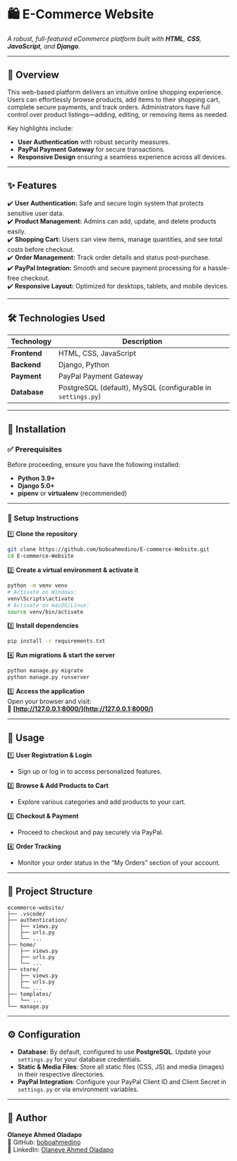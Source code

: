 # 🛍️ E-Commerce Website  
_A robust, full-featured eCommerce platform built with **HTML**, **CSS**, **JavaScript**, and **Django**._

---

## 🚀 Overview  
This web-based platform delivers an intuitive online shopping experience. Users can effortlessly browse products, add items to their shopping cart, complete secure payments, and track orders. Administrators have full control over product listings—adding, editing, or removing items as needed.

Key highlights include:  
- **User Authentication** with robust security measures.  
- **PayPal Payment Gateway** for secure transactions.  
- **Responsive Design** ensuring a seamless experience across all devices.  

---

## ✨ Features  
✔️ **User Authentication:** Safe and secure login system that protects sensitive user data.  
✔️ **Product Management:** Admins can add, update, and delete products easily.  
✔️ **Shopping Cart:** Users can view items, manage quantities, and see total costs before checkout.  
✔️ **Order Management:** Track order details and status post-purchase.  
✔️ **PayPal Integration:** Smooth and secure payment processing for a hassle-free checkout.  
✔️ **Responsive Layout:** Optimized for desktops, tablets, and mobile devices.  

---

## 🛠️ Technologies Used  
| **Technology**   | **Description**                                             |
|------------------|-------------------------------------------------------------|
| **Frontend**     | HTML, CSS, JavaScript                                       |
| **Backend**      | Django, Python                                              |
| **Payment**      | PayPal Payment Gateway                                      |
| **Database**     | PostgreSQL (default), MySQL (configurable in `settings.py`) |

---

## 🔧 Installation  

### ✅ Prerequisites  
Before proceeding, ensure you have the following installed:  
- **Python 3.9+**  
- **Django 5.0+**  
- **pipenv** or **virtualenv** (recommended)  

---

### 📌 Setup Instructions  

1️⃣ **Clone the repository**  
```bash
git clone https://github.com/boboahmedino/E-commerce-Website.git
cd E-commerce-Website
```

2️⃣ **Create a virtual environment & activate it**  
```bash
python -m venv venv
# Activate on Windows:
venv\Scripts\activate
# Activate on macOS/Linux:
source venv/bin/activate
```

3️⃣ **Install dependencies**  
```bash
pip install -r requirements.txt
```

4️⃣ **Run migrations & start the server**  
```bash
python manage.py migrate
python manage.py runserver
```

5️⃣ **Access the application**  
Open your browser and visit:  
🔗 **[http://127.0.0.1:8000/](http://127.0.0.1:8000/)**  

---

## 🎯 Usage  

1️⃣ **User Registration & Login**  
   - Sign up or log in to access personalized features.  

2️⃣ **Browse & Add Products to Cart**  
   - Explore various categories and add products to your cart.  

3️⃣ **Checkout & Payment**  
   - Proceed to checkout and pay securely via PayPal.  

4️⃣ **Order Tracking**  
   - Monitor your order status in the “My Orders” section of your account.  

---

## 📁 Project Structure  
```plaintext
ecommerce-website/
├── .vscode/
├── authentication/
│   ├── views.py
│   ├── urls.py
│   └── ...
├── home/
│   ├── views.py
│   ├── urls.py
│   └── ...
├── store/
│   ├── views.py
│   ├── urls.py
│   └── ...
├── templates/
│   └── ...
└── manage.py
```

---

## ⚙️ Configuration  

- **Database**: By default, configured to use **PostgreSQL**. Update your `settings.py` for your database credentials.  
- **Static & Media Files**: Store all static files (CSS, JS) and media (images) in their respective directories.  
- **PayPal Integration**: Configure your PayPal Client ID and Client Secret in `settings.py` or via environment variables.  

---

## 👤 Author  
**Olaneye Ahmed Oladapo**  
🔗 GitHub: [boboahmedino](https://github.com/boboahmedino)  
🔗 LinkedIn: [Olaneye Ahmed Oladapo](https://www.linkedin.com/in/olaneye/)  
